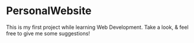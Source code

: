 # PersonalWebsite
This is my first project while learning Web Development.  Take a look, & feel free to give me some suggestions!
